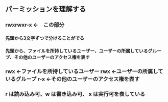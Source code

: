 ## パーミッションを理解する
### rwxrwxr-x   ←　この部分
#### 先頭から3文字ずつで分けることがでる
#### 先頭から、ファイルを所持しているユーザー、ユーザーの所属しているグループ、その他のユーザーのアクセス権を表す
### rwx ←ファイルを所持しているユーザー  rwx ←ユーザーの所属しているグループ  r-x ←その他のユーザーのアクセス権を表す
### r は読み込み可、w は書き込み可、 x は実行可を表している
